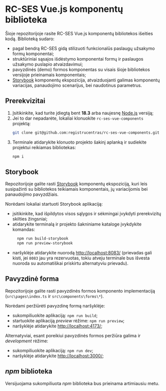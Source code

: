 # RC-SES Vue.js komponentų biblioteka

Šioje repozitorijoje rasite RC-SES Vue.js komponentų bibliotekos išeities kodą. Biblioteką sudaro:
 - pagal bendrą RC-SES gidą stilizuoti funkcionalūs paslaugų užsakymo formų komponentai;
 - struktūriniai sąsajos išdėstymo komponentai formų ir paslaugos užsakymo puslapio atvaizdavimui;
 - pavyzdinės (demo) formos komponentas su visais šioje bibliotekos versijoje prieinamais komponentais;
 - [Storybook](https://storybook.js.org/docs) komponentų ekspozicija, atvaizduojanti galimas komponentų variacijas, panaudojimo scenarijus, bei naudotinus parametrus.

## Prerekvizitai

1. Įsitikinkite, kad turite įdiegtą bent **18.3** arba naujesnę [Node.js](https://nodejs.org/en) versiją;
2. Jei to dar nepadarėte, lokaliai klonuokite `rc-ses-vue-components` projektą:
    ```bash
    git clone git@github.com:registrucentras/rc-ses-vue-components.git
    ```
3. Terminale atidarykite klonuoto projekto šakinį aplanką ir sudiekite projektui reikiamas bibliotekas:
    ```bash
    npm i
    ```

## Storybook

Repozitorijoje galite rasti [Storybook](https://storybook.js.org/docs) komponentų ekspoziciją, kuri leis susipažinti su bibliotekos teikiamais komponentais, jų variacijomis bei panaudojimo pavyzdžiais.

Norėdami lokaliai startuoti Storybook aplikaciją:
 - įsitikinkite, kad išpildytos visos sąlygos ir sėkmingai įvykdyti prerekvizitų skilties žingsniai;
 - atidarykite terminalą ir projekto šakniniame kataloge įvykdykite komandas:
    ```bash
      npm run build-storybook
      npm run preview-storybook
    ```
 - naršyklėje atidarykite nuorodą [http://localhost:8083/](http://localhost:8083/) (prievadas gali kisti, jei `8083` jau yra rezervuotas, tokiu atveju terminale bus išvesta nuoroda su automatiškai priskirtu alternatyviu prievadu).

## Pavyzdinė forma

Repozitorijoje galite rasti pavyzdinės formos komponento implementaciją (`src\pages\index.ts` ir `src\components\forms\*`).

Norėdami peržiūrėti pavyzdinę formą naršyklėje:

 - sukompiliuokite aplikaciją: `npm run build`;
 - startuokite aplikaciją *preview* rėžime: `npm run preview`;
 - naršyklėje atidarykite [http://localhost:4173/](http://localhost:4173/);

Alternatyviai, esant poreikiui pavyzdinės formos peržiūra galima ir *development* rėžime:

 - sukompiliuokite aplikaciją: `npm run dev`;
 - naršyklėje atidarykite [http://localhost:3000/](http://localhost:3000/);

## *npm* biblioteka

Versijuojama sukompiliuota *npm* biblioteka bus prieinama artimiausiu metu.
